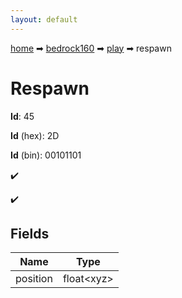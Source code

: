 ```yaml
---
layout: default
---
```


[home](/) ➡ [bedrock160](/protocol/bedrock160) ➡ [play](/protocol/bedrock160/play) ➡ respawn

# Respawn

**Id**: 45

**Id** (hex): 2D

**Id** (bin): 00101101

✔️

✔️

## Fields

Name | Type
---|---
position | float&lt;xyz&gt;

